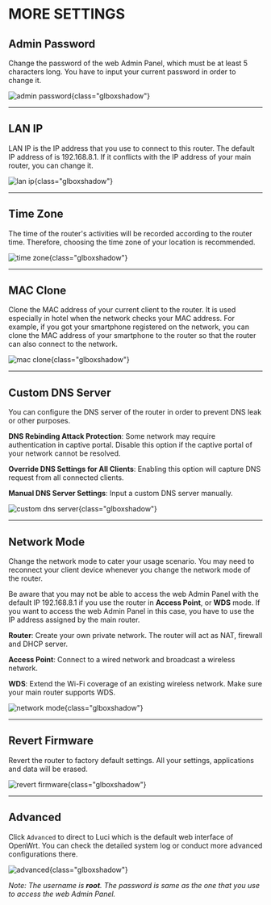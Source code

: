 # MORE SETTINGS



## Admin Password

Change the password of the web Admin Panel, which must be at least 5 characters long. You have to input your current password in order to change it.

![admin password](https://static.gl-inet.com/docs/en/3/setup/vixmini/more_settings/admin_password.jpg){class="glboxshadow"}



---

## LAN IP

LAN IP is the IP address that you use to connect to this router. The default IP address of is 192.168.8.1. If it conflicts with the IP address of your main router, you can change it.

![lan ip](https://static.gl-inet.com/docs/en/3/setup/vixmini/more_settings/lan_ip.jpg){class="glboxshadow"}



---

## Time Zone

The time of the router's activities will be recorded according to the router time. Therefore, choosing the time zone of your location is recommended.

![time zone](https://static.gl-inet.com/docs/en/3/setup/vixmini/more_settings/time_zone.jpg){class="glboxshadow"}



---

## MAC Clone

Clone the MAC address of your current client to the router. It is used especially in hotel when the network checks your MAC address. For example, if you got your smartphone registered on the network, you can clone the MAC address of your smartphone to the router so that the router can also connect to the network.

![mac clone](https://static.gl-inet.com/docs/en/3/setup/vixmini/more_settings/mac_clone1.jpg){class="glboxshadow"}



---

## Custom DNS Server

You can configure the DNS server of the router in order to prevent DNS leak or other purposes.

**DNS Rebinding Attack Protection**: Some network may require authentication in captive portal. Disable this option if the captive portal of your network cannot be resolved.

**Override DNS Settings for All Clients**: Enabling this option will capture DNS request from all connected clients.

**Manual DNS Server Settings**: Input a custom DNS server manually.

![custom dns server](https://static.gl-inet.com/docs/en/3/setup/vixmini/more_settings/custom_dns_server.jpg){class="glboxshadow"}



---

## Network Mode

Change the network mode to cater your usage scenario. You may need to reconnect your client device whenever you change the network mode of the router.

Be aware that you may not be able to access the web Admin Panel with the default IP 192.168.8.1 if you use the router in **Access Point**, or **WDS** mode. If you want to access the web Admin Panel in this case, you have to use the IP address assigned by the main router.

**Router**: Create your own private network. The router will act as NAT, firewall and DHCP server.

**Access Point**: Connect  to a wired network and broadcast a wireless network.

**WDS**: Extend the Wi-Fi coverage of an existing wireless network. Make sure your main router supports WDS.

![network mode](https://static.gl-inet.com/docs/en/3/setup/vixmini/more_settings/network_mode.jpg){class="glboxshadow"}



---

## Revert Firmware

Revert the router to factory default settings. All your settings, applications and data will be erased.

![revert firmware](https://static.gl-inet.com/docs/en/3/setup/vixmini/more_settings/revert_firmware.jpg){class="glboxshadow"}



---

## Advanced

Click `Advanced` to direct to Luci which is the default web interface of OpenWrt. You can check the detailed system log or conduct more advanced configurations there.

![advanced](https://static.gl-inet.com/docs/en/3/setup/vixmini/more_settings/advanced.jpg){class="glboxshadow"}

*Note: The username is **root**. The password is same as the one that you use to access the web Admin Panel.*